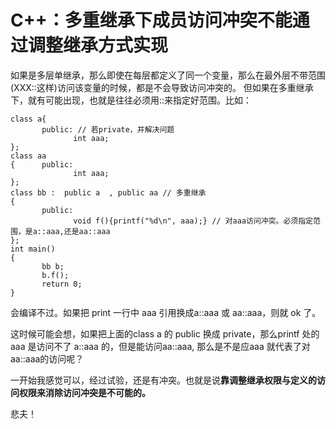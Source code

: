 # C++：多重继承下成员访问冲突不能通过调整继承方式实现

如果是多层单继承，那么即使在每层都定义了同一个变量，那么在最外层不带范围(XXX::这样)访问该变量的时候，都是不会导致访问冲突的。
但如果在多重继承下，就有可能出现，也就是往往必须用::来指定好范围。比如：
```
class a{
       public: // 若private，并解决问题
              int aaa;
};
class aa
{      public:
              int aaa;
};
class bb :  public a  , public aa // 多重继承
{
       public:
              void f(){printf("%d\n", aaa);} // 对aaa访问冲突。必须指定范围，是a::aaa,还是aa::aaa
};
int main() 
{
       bb b;
       b.f();
       return 0;
}
```
会编译不过。如果把 print 一行中 aaa 引用换成a::aaa 或 aa::aaa，则就 ok 了。

这时候可能会想，如果把上面的class a 的 public 换成 private，那么printf 处的 aaa 是访问不了 a::aaa 的，但是能访问aa::aaa, 那么是不是应aaa 就代表了对 aa::aaa的访问呢？

一开始我感觉可以，经过试验，还是有冲突。也就是说**靠调整继承权限与定义的访问权限来消除访问冲突是不可能的。**

悲夫！

